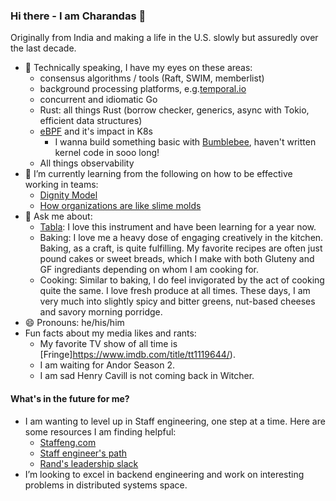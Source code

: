 ### Hi there - I am Charandas 👋

Originally from India and making a life in the U.S. slowly but assuredly over the last decade.

- 🔭 Technically speaking, I have my eyes on these areas:
  - consensus algorithms / tools (Raft, SWIM, memberlist)
  - background processing platforms, e.g.[temporal.io](https://temporal.io/)
  - concurrent and idiomatic Go
  - Rust: all things Rust (borrow checker, generics, async with Tokio, efficient data structures)
  - [eBPF](https://ebpf.io/) and it's impact in K8s
    - I wanna build something basic with [Bumblebee](https://github.com/solo-io/bumblebee), haven't written kernel code in sooo long!
  - All things observability
- 🌱 I’m currently learning from the following on how to be effective working in teams:
  - [Dignity Model](https://organizingengagement.org/models/dignity-model/)
  - [How organizations are like slime molds](https://komoroske.com/slime-mold/)
- 💬 Ask me about:
  - [Tabla](https://en.wikipedia.org/wiki/Tabla): I love this instrument and have been learning for a year now.
  - Baking: I love me a heavy dose of engaging creatively in the kitchen. Baking, as a craft, is quite fulfilling. My favorite recipes are often just pound cakes or sweet breads, which I make with both Gluteny and GF ingrediants depending on whom I am cooking for.
  - Cooking: Similar to baking, I do feel invigorated by the act of cooking quite the same. I love fresh produce at all times. These days, I am very much into slightly spicy and bitter greens, nut-based cheeses and savory morning porridge.
- 😄 Pronouns: he/his/him
- Fun facts about my media likes and rants:
  - My favorite TV show of all time is [Fringe]https://www.imdb.com/title/tt1119644/).
  - I am waiting for Andor Season 2.
  - I am sad Henry Cavill is not coming back in Witcher.

#### What's in the future for me? 

- I am wanting to level up in Staff engineering, one step at a time. Here are some resources I am finding helpful:
  - [Staffeng.com](https://staffeng.com/guides/staying-aligned-with-authority)
  - [Staff engineer's path](https://www.oreilly.com/library/view/the-staff-engineers/9781098118723/)
  - [Rand's leadership slack](https://randsinrepose.com/welcome-to-rands-leadership-slack/)
- I’m looking to excel in backend engineering and work on interesting problems in distributed systems space.
